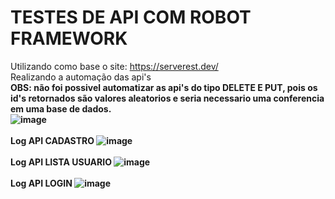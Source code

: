 # TESTES DE API COM ROBOT FRAMEWORK

Utilizando como base o site: https://serverest.dev/
<br/>
Realizando a automação das api's
<br/>
<strong> OBS: não foi possivel automatizar as api's do tipo DELETE E PUT, pois os id's retornados são valores aleatorios e seria necessario uma conferencia em uma base de dados.
<br/>
![image](https://github.com/Marina-Gajego/testesAPI/assets/83456621/ade5d5a8-8170-4344-af63-04506805e2c8)
<br/>
<br/>
<strong>Log API CADASTRO
![image](https://github.com/Marina-Gajego/testesAPI/assets/83456621/cf243cdb-d84b-44b0-85ea-bb40009d68e3)
<br/>
<br/>
<strong>Log API LISTA USUARIO
![image](https://github.com/Marina-Gajego/testesAPI/assets/83456621/9b13af80-e39a-4140-b892-809639c6cc36)
<br/>
<br/>
<strong>Log API LOGIN
![image](https://github.com/Marina-Gajego/testesAPI/assets/83456621/806d0d03-ba77-4c26-9ece-c7dbad94453b)
<br/>
<br/>
